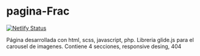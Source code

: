 # pagina-Frac
[![Netlify Status](https://api.netlify.com/api/v1/badges/8430b97e-2a01-4ac0-abab-8f112f742af3/deploy-status)](https://app.netlify.com/sites/frac-page/deploys)



Página desarrollada con html, scss, javascript, php. Libreria glide.js para el carousel de imagenes.
Contiene 4 secciones, responsive desing, 404
